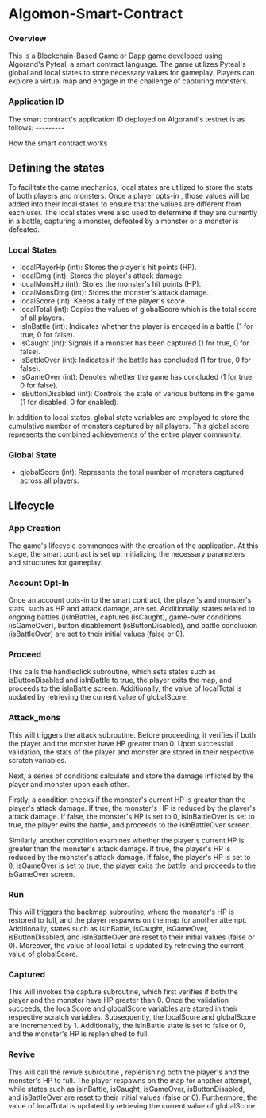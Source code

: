 # Algomon-Smart-Contract


### Overview

This is a Blockchain-Based Game or Dapp game developed using Algorand's Pyteal, a smart contract language. The game utilizes Pyteal's global and local states to store necessary values for gameplay. Players can explore a virtual map and engage in the challenge of capturing monsters.


### Application ID

The smart contract's application ID deployed on Algorand's testnet is as follows: ---------

How the smart contract works 

## Defining the states

To facilitate the game mechanics, local states are utilized to store the stats of both players and monsters. Once a player opts-in , those values will be added into their local states to ensure that the values are different from each user. The local states were also used to determine if they are currently in a battle, capturing a monster, defeated by a monster or a monster is defeated.

### Local States
- localPlayerHp (int): Stores the player's hit points (HP).
- localDmg (int): Stores the player's attack damage.
- localMonsHp (int): Stores the monster's hit points (HP).
- localMonsDmg (int): Stores the monster's attack damage.
- localScore (int): Keeps a tally of the player's score.
- localTotal (int): Copies the values of globalScore  which is the total score of all players.
- isInBattle (int): Indicates whether the player is engaged in a battle (1 for true, 0 for false).
- isCaught (int): Signals if a monster has been captured (1 for true, 0 for false).
- isBattleOver (int): Indicates if the battle has concluded (1 for true, 0 for false).
- isGameOver (int): Denotes whether the game has concluded (1 for true, 0 for false).
- isButtonDisabled (int): Controls the state of various buttons in the game (1 for disabled, 0 for enabled).


In addition to local states, global state variables are employed to store the cumulative number of monsters captured by all players. This global score represents the combined achievements of the entire player community.

### Global State
- globalScore (int): Represents the total number of monsters captured across all players.

## Lifecycle

### App Creation

The game's lifecycle commences with the creation of the application. At this stage, the smart contract is set up, initializing the necessary parameters and structures for gameplay.

### Account Opt-In

Once an account opts-in to the smart contract, the player's and monster's stats, such as HP and attack damage, are set. Additionally, states related to ongoing battles (isInBattle), captures (isCaught), game-over conditions (isGameOver), button disablement (isButtonDisabled), and battle conclusion (isBattleOver) are set to their initial values (false or 0).

### Proceed

This calls the handleclick subroutine, which sets states such as isButtonDisabled and isInBattle to true,  the player exits the map, and proceeds to the isInBattle screen. Additionally, the value of localTotal is updated by retrieving the current value of globalScore.

### Attack_mons

This will triggers the attack subroutine. Before proceeding, it verifies if both the player and the monster have HP greater than 0. Upon successful validation, the stats of the player and monster are stored in their respective scratch variables.

Next, a series of conditions calculate and store the damage inflicted by the player and monster upon each other.

Firstly, a condition checks if the monster's current HP is greater than the player's attack damage. If true, the monster's HP is reduced by the player's attack damage. If false, the monster's HP is set to 0, isInBattleOver is set to true, the player exits the battle, and proceeds to the isInBattleOver screen.

Similarly, another condition examines whether the player's current HP is greater than the monster's attack damage. If true, the player's HP is reduced by the monster's attack damage. If false, the player's HP is set to 0, isGameOver is set to true, the player exits the battle, and proceeds to the isGameOver screen.

### Run

This will triggers the backmap subroutine, where the monster's HP is restored to full, and the player respawns on the map for another attempt. Additionally, states such as isInBattle, isCaught, isGameOver, isButtonDisabled, and isInBattleOver are reset to their initial values (false or 0). Moreover, the value of localTotal is updated by retrieving the current value of globalScore.

### Captured

This will invokes the capture subroutine, which first verifies if both the player and the monster have HP greater than 0. Once the validation succeeds, the localScore and globalScore variables are stored in their respective scratch variables. Subsequently, the localScore and globalScore are incremented by 1. Additionally, the isInBattle state is set to false or 0, and the monster's HP is replenished to full.

### Revive

This will call the  revive subroutine , replenishing both the player's and the monster's HP to full. The player respawns on the map for another attempt, while states such as isInBattle, isCaught, isGameOver, isButtonDisabled, and isBattleOver are reset to their initial values (false or 0). Furthermore, the value of localTotal is updated by retrieving the current value of globalScore.


